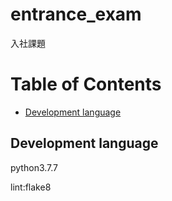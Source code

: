 # entrance_exam

入社課題

# Table of Contents
* [Development language](#Development-language)

## Development language

python3.7.7

lint:flake8